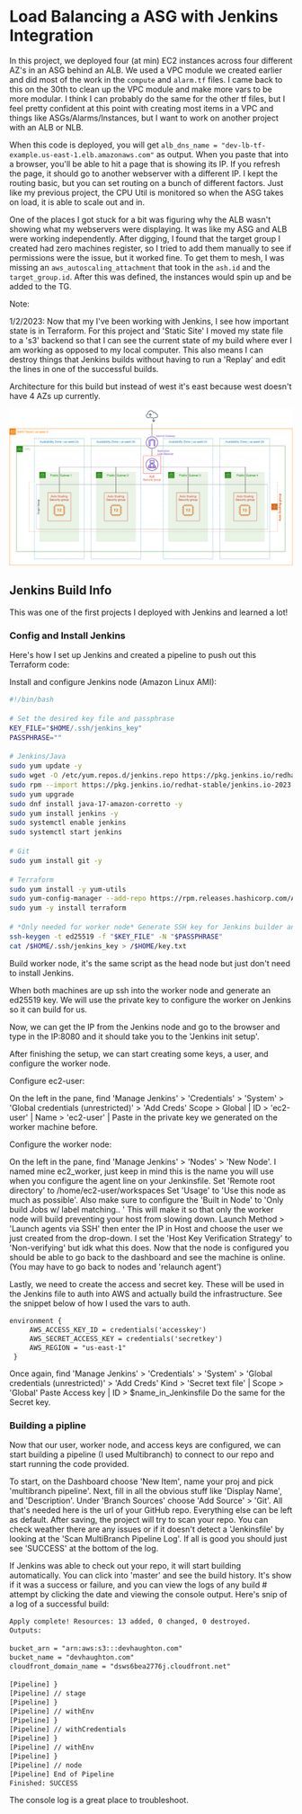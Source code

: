 # Load Balancing a ASG with Jenkins Integration

In this project, we deployed four (at min) EC2 instances across four different AZ's in an ASG behind an ALB. We used a VPC module we created earlier and did most of the work in the `compute` and `alarm.tf` files. I came back to this on the 30th to clean up the VPC module and make more vars to be more modular. I think I can probably do the same for the other tf files, but I feel pretty confident at this point with creating most items in a VPC and things like ASGs/Alarms/Instances, but I want to work on another project with an ALB or NLB.

When this code is deployed, you will get `alb_dns_name = "dev-lb-tf-example.us-east-1.elb.amazonaws.com"` as output. When you paste that into a browser, you'll be able to hit a page that is showing its IP. If you refresh the page, it should go to another webserver with a different IP. I kept the routing basic, but you can set routing on a bunch of different factors. Just like my previous project, the CPU Util is monitored so when the ASG takes on load, it is able to scale out and in.

One of the places I got stuck for a bit was figuring why the ALB wasn't showing what my webservers were displaying. It was like my ASG and ALB were working independently. After digging, I found that the target group I created had zero machines register, so I tried to add them manually to see if permissions were the issue, but it worked fine. To get them to mesh, I was missing an `aws_autoscaling_attachment` that took in the `ash.id` and the `target_group.id`. After this was defined, the instances would spin up and be added to the TG.

Note:

1/2/2023:
Now that my I've been working with Jenkins, I see how important state is in Terraform. For this project and 'Static Site'
I moved my state file to a 's3' backend so that I can see the current state of my build where ever I am working as opposed to
my local computer. This also means I can destroy things that Jenkins builds without having to run a 'Replay' and edit the lines 
in one of the successful builds.

Architecture for this build but instead of west it's east because west doesn't have 4 AZs up currently.

![img](./docs/img.png)

## Jenkins Build Info

This was one of the first projects I deployed with Jenkins and learned a lot!

### Config and Install Jenkins

Here's how I set up Jenkins and created a pipeline to push out this Terraform code:

Install and configure Jenkins node (Amazon Linux AMI):

```bash
#!/bin/bash

# Set the desired key file and passphrase
KEY_FILE="$HOME/.ssh/jenkins_key"
PASSPHRASE=""

# Jenkins/Java
sudo yum update -y
sudo wget -O /etc/yum.repos.d/jenkins.repo https://pkg.jenkins.io/redhat-stable/jenkins.repo
sudo rpm --import https://pkg.jenkins.io/redhat-stable/jenkins.io-2023.key
sudo yum upgrade
sudo dnf install java-17-amazon-corretto -y
sudo yum install jenkins -y
sudo systemctl enable jenkins
sudo systemctl start jenkins

# Git
sudo yum install git -y

# Terraform
sudo yum install -y yum-utils
sudo yum-config-manager --add-repo https://rpm.releases.hashicorp.com/AmazonLinux/hashicorp.repo
sudo yum -y install terraform

# *Only needed for worker node* Generate SSH key for Jenkins builder and output key to /root/key.txt
ssh-keygen -t ed25519 -f "$KEY_FILE" -N "$PASSPHRASE"
cat /$HOME/.ssh/jenkins_key > /$HOME/key.txt
```

Build worker node, it's the same script as the head node but just don't need to install Jenkins.

When both machines are up ssh into the worker node and generate an ed25519 key. We will use the private key to configure the worker on Jenkins so it can build for us.

Now, we can get the IP from the Jenkins node and go to the browser and type in the IP:8080 and it should take you to the 'Jenkins init setup'.

After finishing the setup, we can start creating some keys, a user, and configure the worker node.

Configure ec2-user:

On the left in the pane, find 'Manage Jenkins' > 'Credentials' > 'System' > 'Global credentials (unrestricted)' > 'Add Creds'
Scope > Global | ID > 'ec2-user' | Name > 'ec2-user' | Paste in the private key we generated on the worker machine before.

Configure the worker node:

On the left in the pane, find 'Manage Jenkins' > 'Nodes' > 'New Node'.
I named mine ec2_worker, just keep in mind this is the name you will use when you configure the agent line on your Jenkinsfile.
Set 'Remote root directory' to /home/ec2-user/workspaces
Set 'Usage' to 'Use this node as much as possible'. Also make sure to configure the 'Built in Node' to 'Only build Jobs w/ label matching.. '
This will make it so that only the worker node will build preventing your host from slowing down.
Launch Method > 'Launch agents via SSH' then enter the IP in Host and choose the user we just created from the drop-down.
I set the 'Host Key Verification Strategy' to 'Non-verifying' but idk what this does.
Now that the node is configured you should be able to go back to the dashboard and see the machine is online. (You may have to go back to nodes and 'relaunch agent')

Lastly, we need to create the access and secret key. These will be used in the Jenkins file to auth into AWS and actually build the infrastructure. See the snippet below of how I used the vars to auth.
```
environment {
     AWS_ACCESS_KEY_ID = credentials('accesskey')
     AWS_SECRET_ACCESS_KEY = credentials('secretkey')
     AWS_REGION = "us-east-1"
 }
```
Once again, find 'Manage Jenkins' > 'Credentials' > 'System' > 'Global credentials (unrestricted)' > 'Add Creds'
Kind > 'Secret text file' | Scope > 'Global' Paste Access key | ID > $name_in_Jenkinsfile
Do the same for the Secret key.

### Building a pipline

Now that our user, worker node, and access keys are configured, we can start building a pipeline (I used Multibranch) to 
connect to our repo and start running the code provided.

To start, on the Dashboard choose 'New Item', name your proj and pick 'multibranch pipeline'. Next, fill in all the obvious 
stuff like 'Display Name', and 'Description'. Under 'Branch Sources' choose 'Add Source' > 'Git'. All that's needed here is 
the url of your GitHub repo. Everything else can be left as default. After saving, the project will try to scan your repo.
You can check weather there are any issues or if it doesn't detect a 'Jenkinsfile' by looking at the 'Scan MultiBranch Pipeline Log'.
If all is good you should just see 'SUCCESS' at the bottom of the log. 

If Jenkins was able to check out your repo, it will start building automatically. You can click into 'master' and see the build 
history. It's show if it was a success or failure, and you can view the logs of any build # attempt by clicking the date
and viewing the console output. Here's snip of a log of a successful build:

````
Apply complete! Resources: 13 added, 0 changed, 0 destroyed.
Outputs:

bucket_arn = "arn:aws:s3:::devhaughton.com"
bucket_name = "devhaughton.com"
cloudfront_domain_name = "dsws6bea2776j.cloudfront.net"

[Pipeline] }
[Pipeline] // stage
[Pipeline] }
[Pipeline] // withEnv
[Pipeline] }
[Pipeline] // withCredentials
[Pipeline] }
[Pipeline] // withEnv
[Pipeline] }
[Pipeline] // node
[Pipeline] End of Pipeline
Finished: SUCCESS
````
The console log is a great place to troubleshoot.